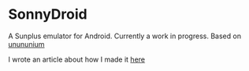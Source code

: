 # SonnyDroid
A Sunplus emulator for Android. Currently a work in progress.
Based on [unununium](https://github.com/RebeccaRGB/unununium)

I wrote an article about how I made it [here](https://medium.com/@zunmun/porting-an-emulator-to-android-420f8949eba0)

